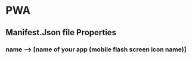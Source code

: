 # PWA

## Manifest.Json file Properties
### name --> [name of your app (mobile flash screen icon name)]
